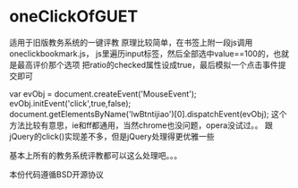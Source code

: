 oneClickOfGUET
==============

适用于旧版教务系统的一键评教
原理比较简单，在书签上附一段js调用oneclickbookmark.js， js里遍历input标签，然后全部选中value==100的，也就是最高评价那个选项 把ratio的checked属性设成true，最后模拟一个点击事件提交即可

var evObj = document.createEvent('MouseEvent'); evObj.initEvent('click',true,false); document.getElementsByName('lwBtntijiao')[0].dispatchEvent(evObj);
这个方法比较有意思，ie和ff都通用，当然chrome也没问题，opera没试过。。 跟jQuery的click()实现差不多，但是jQuery处理得更优雅一些

基本上所有的教务系统评教都可以这么处理吧。。。

本份代码遵循BSD开源协议